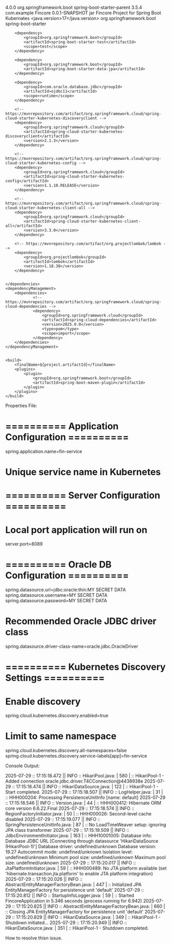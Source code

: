 <?xml version="1.0" encoding="UTF-8"?>
<project xmlns="http://maven.apache.org/POM/4.0.0" xmlns:xsi="http://www.w3.org/2001/XMLSchema-instance"
	xsi:schemaLocation="http://maven.apache.org/POM/4.0.0 https://maven.apache.org/xsd/maven-4.0.0.xsd">
	<modelVersion>4.0.0</modelVersion>
	<parent>
		<groupId>org.springframework.boot</groupId>
		<artifactId>spring-boot-starter-parent</artifactId>
		<version>3.5.4</version>
		<relativePath/> <!-- lookup parent from repository -->
	</parent>
	<groupId>com.example</groupId>
	<artifactId>Fincore</artifactId>
	<version>0.0.1-SNAPSHOT</version>
	<packaging>jar</packaging>
	<name>Fincore</name>
	<description>Project for Spring Boot Kubernates</description>
	<url/>
	<licenses>
		<license/>
	</licenses>
	<developers>
	</developers>
	<scm>
		<connection/>
		<developerConnection/>
		<tag/>
		<url/>
	</scm>
	<properties>
		<java.version>17</java.version>
	</properties>
	<dependencies>
		<dependency>
			<groupId>org.springframework.boot</groupId>
			<artifactId>spring-boot-starter</artifactId>
		</dependency>

		<dependency>
			<groupId>org.springframework.boot</groupId>
			<artifactId>spring-boot-starter-test</artifactId>
			<scope>test</scope>
		</dependency>

		<dependency>
			<groupId>org.springframework.boot</groupId>
			<artifactId>spring-boot-starter-data-jpa</artifactId>
		</dependency>

		<dependency>
			<groupId>com.oracle.database.jdbc</groupId>
			<artifactId>ojdbc11</artifactId>
			<scope>runtime</scope>
		</dependency>

		<!-- https://mvnrepository.com/artifact/org.springframework.cloud/spring-cloud-starter-kubernetes-discoveryclient -->
		<dependency>
			<groupId>org.springframework.cloud</groupId>
			<artifactId>spring-cloud-starter-kubernetes-discoveryclient</artifactId>
			<version>2.1.3</version>
		</dependency>

		<!-- https://mvnrepository.com/artifact/org.springframework.cloud/spring-cloud-starter-kubernetes-config -->
		<dependency>
			<groupId>org.springframework.cloud</groupId>
			<artifactId>spring-cloud-starter-kubernetes-config</artifactId>
			<version>1.1.10.RELEASE</version>
		</dependency>

		<!-- https://mvnrepository.com/artifact/org.springframework.cloud/spring-cloud-starter-kubernetes-client-all -->
		<dependency>
			<groupId>org.springframework.cloud</groupId>
			<artifactId>spring-cloud-starter-kubernetes-client-all</artifactId>
			<version>3.3.0</version>
		</dependency>

		<!-- https://mvnrepository.com/artifact/org.projectlombok/lombok -->
		<dependency>
			<groupId>org.projectlombok</groupId>
			<artifactId>lombok</artifactId>
			<version>1.18.38</version>
		</dependency>


	</dependencies>
	<dependencyManagement>
		<dependencies>
				<!-- https://mvnrepository.com/artifact/org.springframework.cloud/spring-cloud-dependencies -->
				<dependency>
					<groupId>org.springframework.cloud</groupId>
					<artifactId>spring-cloud-dependencies</artifactId>
					<version>2025.0.0</version>
					<type>pom</type>
					<scope>import</scope>
				</dependency>
		</dependencies>
	</dependencyManagement>


	<build>
		<finalName>${project.artifactId}</finalName>
		<plugins>
			<plugin>
				<groupId>org.springframework.boot</groupId>
				<artifactId>spring-boot-maven-plugin</artifactId>
			</plugin>
		</plugins>
	</build>

</project>

Properties File:

# ========== Application Configuration ==========
spring.application.name=fin-service 
# Unique service name in Kubernetes

# ========== Server Configuration ==========
# Local port application will run on
server.port=8089                         

# ========== Oracle DB Configuration ==========
spring.datasource.url=jdbc:oracle:thin:MY SECRET DATA
spring.datasource.username=MY SECRET DATA
spring.datasource.password=MY SECRET DATA
# Recommended Oracle JDBC driver class
spring.datasource.driver-class-name=oracle.jdbc.OracleDriver


# ========== Kubernetes Discovery Settings ==========
# Enable discovery
spring.cloud.kubernetes.discovery.enabled=true
# Limit to same namespace
spring.cloud.kubernetes.discovery.all-namespaces=false
spring.cloud.kubernetes.discovery.service-labels[app]=fin-service


Console Output:

2025-07-29 :: 17:15:18.472 || INFO :: HikariPool.java: | 580 | ::  HikariPool-1 - Added connection oracle.jdbc.driver.T4CConnection@4438938e
2025-07-29 :: 17:15:18.474 || INFO :: HikariDataSource.java: | 122 | ::  HikariPool-1 - Start completed.
2025-07-29 :: 17:15:18.507 || INFO :: LogHelper.java: | 31 | ::  HHH000204: Processing PersistenceUnitInfo [name: default]
2025-07-29 :: 17:15:18.546 || INFO :: Version.java: | 44 | ::  HHH000412: Hibernate ORM core version 6.6.22.Final
2025-07-29 :: 17:15:18.574 || INFO :: RegionFactoryInitiator.java: | 50 | ::  HHH000026: Second-level cache disabled
2025-07-29 :: 17:15:19.077 || INFO :: SpringPersistenceUnitInfo.java: | 87 | ::  No LoadTimeWeaver setup: ignoring JPA class transformer
2025-07-29 :: 17:15:19.509 || INFO :: JdbcEnvironmentInitiator.java: | 163 | ::  HHH10001005: Database info:
	Database JDBC URL [Connecting through datasource 'HikariDataSource (HikariPool-1)']
	Database driver: undefined/unknown
	Database version: 19.27
	Autocommit mode: undefined/unknown
	Isolation level: undefined/unknown
	Minimum pool size: undefined/unknown
	Maximum pool size: undefined/unknown
2025-07-29 :: 17:15:20.017 || INFO :: JtaPlatformInitiator.java: | 59 | ::  HHH000489: No JTA platform available (set 'hibernate.transaction.jta.platform' to enable JTA platform integration)
2025-07-29 :: 17:15:20.026 || INFO :: AbstractEntityManagerFactoryBean.java: | 447 | ::  Initialized JPA EntityManagerFactory for persistence unit 'default'
2025-07-29 :: 17:15:20.812 || INFO :: StartupInfoLogger.java: | 59 | ::  Started FincoreApplication in 5.346 seconds (process running for 6.942)
2025-07-29 :: 17:15:20.825 || INFO :: AbstractEntityManagerFactoryBean.java: | 660 | ::  Closing JPA EntityManagerFactory for persistence unit 'default'
2025-07-29 :: 17:15:20.829 || INFO :: HikariDataSource.java: | 349 | ::  HikariPool-1 - Shutdown initiated...
2025-07-29 :: 17:15:20.949 || INFO :: HikariDataSource.java: | 351 | ::  HikariPool-1 - Shutdown completed.


How to resolve thisn issue.
